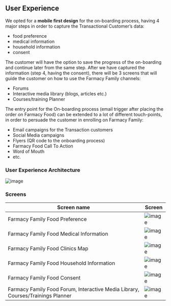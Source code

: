## User Experience

We opted for a **mobile first design** for the on-boarding process, having 4 major steps in order to capture the Transactional Customer’s data:
  - food preference
  - medical information
  - household information
  - consent

The customer will have the option to save the progress of the on-boarding and continue later from the same step.
After we have captured the information (step 4, having the consent), there will be 3 screens that will guide the customer on how to use the Farmacy Family channels:
  - Forums
  - Interactive media library (blogs, articles etc.)
  - Courses/training Planner

The entry point for the On-boarding process (email trigger after placing the order on Farmacy Food) can be extended to a lot of different touch-points, in order to persuade the customer in enrolling on Farmacy Family:
  - Email campaigns for the Transaction customers
  - Social Media campaigns
  - Flyers (QR code to the onboarding process) 
  - Farmacy Food Call To Action
  - Word of Mouth
  - etc.

### User Experience Architecture

![image](files/Onboarding_process_UX_Architecture.png)

### Screens
| Screen name| Screen |
| ---------------------------------------|-----------------------------------------------------------------------------------------------------------------------------|
|Farmacy Family Food Preference|![image](files/Onboarding_Process_UX_Food_preference.png)|
|Farmacy Family Food Medical Information|![image](files/Onboadring_Process_UX_Medical.png)|
|Farmacy Family Food Clinics Map|![image](files/Onboarding_Process_UX_Clinics_Map.png)|
|Farmacy Family Food Household Information|![image](files/Onboarding_Process_UX_Household.png)|
|Farmacy Family Food Consent|![image](files/Onboarding_Process_UX_Consent.png)|
|Farmacy Family Food Forum, Interactive Media Library, Courses/Trainings Planner|![image](files/Onboarding_Process_UX_Learning.png)|
